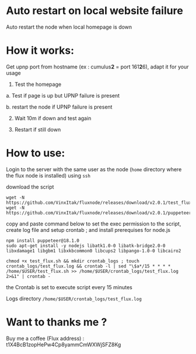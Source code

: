 # Auto restart on local website failure
Auto restart the node when local homepage is down

# How it works:
Get upnp port from hostname (ex : cumulus**2** = port 161**2**6), adapt it for your usage

1. Test the homepage

  a. Test if page is up but UPNP failure is present
  
  b. restart the node if UPNP failure is present

2. Wait 10m if down and test again

3. Restart if still down


# How to use:
Login to the server with the same user as the node (`home` directory where the flux node is installed) using `ssh`

download the script

```
wget -N https://github.com/VinxItak/fluxnode/releases/download/v2.0.1/test_flux.sh
wget -N https://github.com/VinxItak/fluxnode/releases/download/v2.0.1/puppeteer_upnp.js

```
copy and paste command below to set the exec permission to the script, create log file and setup crontab ; and install prerequises for node.js

```
npm install puppeteer@18.1.0
sudo apt-get install -y nodejs libatk1.0-0 libatk-bridge2.0-0 libxdamage1 libgbm1 libxkbcommon0 libcups2 libpango-1.0-0 libcairo2

chmod +x test_flux.sh && mkdir crontab_logs ; touch crontab_logs/test_flux.log && crontab -l | sed "\$a*/15 * * * * /home/$USER/test_flux.sh >> /home/$USER/crontab_logs/test_flux.log 2>&1" | crontab -

```
the Crontab is set to execute script every 15 minutes

Logs directory `/home/$USER/crontab_logs/test_flux.log`

# Want to thanks me ?

Buy me a coffee (Flux address) : t1X4BcB1zopHePw4Cp8yammCmWXWjSFZ8Kg
